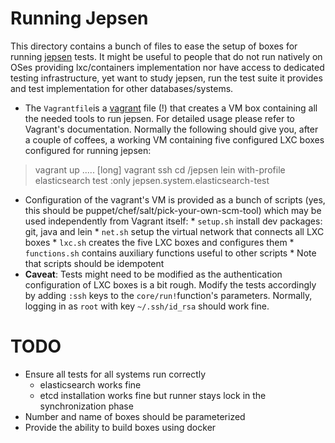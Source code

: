 # Running Jepsen

This directory contains a bunch of files to ease the setup of boxes for running [jepsen](http://github.com/aphyr/jepsen) tests. 
It might be useful to people that do not run
natively on OSes providing lxc/containers implementation nor have access to dedicated testing infrastructure, yet want to study
jepsen, run the test suite it provides and test implementation for other databases/systems.

* The `Vagrantfile`is a [vagrant](http://vagrantup.com) file (!) that creates a VM box containing all the needed tools to run
jepsen. For detailed usage please refer to Vagrant's documentation. Normally the following should give you, after a couple of
coffees, a working VM containing five configured LXC boxes configured for running jepsen:

> vagrant up
> ..... [long]
> vagrant ssh
> cd /jepsen
> lein with-profile elasticsearch test :only jepsen.system.elasticsearch-test

* Configuration of the vagrant's VM is provided as a bunch of scripts (yes, this should be
  puppet/chef/salt/pick-your-own-scm-tool) which may be used independently from Vagrant itself:
      * `setup.sh` install dev packages: git, java and lein
      * `net.sh` setup the virtual network that connects all LXC boxes 
      * `lxc.sh` creates the five LXC boxes and configures them
      *  `functions.sh` contains auxiliary functions useful to other scripts
      * Note that scripts should be idempotent
* **Caveat**: Tests might need to be modified as the authentication configuration of LXC boxes is a bit rough. Modify the tests
  accordingly by adding `:ssh` keys to the `core/run!`function's parameters. Normally, logging in as `root` with key
  `~/.ssh/id_rsa` should work fine.

# TODO

* Ensure all tests for all systems run correctly
    * elasticsearch works fine
    * etcd installation works fine but runner stays lock in the synchronization phase
* Number and name of boxes should be parameterized
* Provide the ability to build boxes using docker

         
